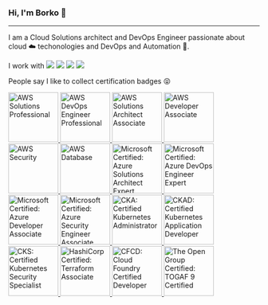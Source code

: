 ### Hi, I'm Borko 👋
___

I am a Cloud Solutions architect and DevOps Engineer passionate about cloud :cloud: techonologies and DevOps and Automation :rocket:.

I work with <img src="https://img.shields.io/static/v1?style=flat&logo=microsoft-azure&logoColor=white&label=&message=Azure&color=blue"> <img src="https://img.shields.io/static/v1?style=flat&color=orange&logo=amazon-aws&logoColor=white&label=&message=AWS"> <img src="https://img.shields.io/static/v1?style=flat&logo=kubernetes&logoColor=white&label=&message=kubernetes"> <img src="https://img.shields.io/static/v1?style=flat&logo=terraform&label=&message=Terraform&color=blueviolet">

People say I like to collect certification badges :stuck_out_tongue_closed_eyes:

<a href="https://www.youracclaim.com/badges/c050de1a-06c0-4aba-a0ff-d6b526fd3fe3/public_url">
<img class="icon-image" height="100" src="https://www.b3o.ca/assets/images/aws-sap-icon.png" alt="AWS Solutions Professional" />    
</a>
<a href="https://www.youracclaim.com/badges/158df23f-efc2-45ed-aa8f-720662e3ee96/public_url">
<img class="icon-image" height="100" src="https://www.b3o.ca/assets/images/aws-dop-icon.png" alt="AWS DevOps Engineer Professional" />    
</a>
<a href="https://www.youracclaim.com/badges/a8903e8c-82f0-487d-9d97-f4338334d53f/public_url">
<img class="icon-image" height="100" src="https://www.b3o.ca/assets/images/aws-saa-icon.png" alt="AWS Solutions Architect Associate" />
</a>
<a href="https://www.youracclaim.com/badges/87e203e9-ebc1-4521-93d7-dc5571a796a8/public_url">
<img class="icon-image" height="100" src="https://www.b3o.ca/assets/images/aws-dev-icon.png" alt="AWS Developer Associate" />
 </a>
<a href="https://www.youracclaim.com/badges/3b2b95a9-457c-4fc3-ae86-c527f0a6db7e/public_url">
<img class="icon-image" height="100" src="https://www.b3o.ca/assets/images/aws-security-icon.png" alt="AWS Security" />
</a>
<a href="https://www.youracclaim.com/badges/8657a0bb-dba1-4740-9098-0a6df71bb078/public_url">
<img class="icon-image" height="100" src="https://www.b3o.ca/assets/images/aws-dbs-icon.png" alt="AWS Database" />
</a>
<a href="https://www.youracclaim.com/badges/2dcd6a6f-70b0-44e3-9b27-8dd4d38a468e/public_url">
<img class="icon-image" height="100" src="https://www.b3o.ca/assets/images/azure-solutions-architect-expert-600x600.png" alt="Microsoft Certified: Azure Solutions Architect Expert" />
</a>
<a href="https://www.youracclaim.com/badges/1d0875b2-6577-46aa-a9ae-07d702000206/public_url">
<img class="icon-image" height="100" src="https://www.b3o.ca/assets/images/azure-devops-engineer-expert-600x600.png" alt="Microsoft Certified: Azure DevOps Engineer Expert" />
</a>
<a href="https://www.youracclaim.com/badges/ae926507-f87e-4d7b-ad0d-cc15b2daeb3f/public_url">
<img class="icon-image" height="100" src="https://www.b3o.ca/assets/images/azure-developer-associate-600x600.png" alt="Microsoft Certified: Azure Developer Associate" />
</a>
<a href="https://www.youracclaim.com/badges/d7ee83d2-aac8-4bc6-80c5-9887b2494582/public_url">
<img class="icon-image" height="100" src="https://www.b3o.ca/assets/images/azure-security-engineer-associate600x600.png" alt="Microsoft Certified: Azure Security Engineer Associate" />
</a>
<a href="https://www.youracclaim.com/badges/e9162af8-5109-4e1a-a2aa-59884932c671/public_url">
<img class="icon-image" height="100" src="https://www.b3o.ca/assets/images/logo_cka_whitetext.png" alt="CKA: Certified Kubernetes Administrator" />
</a>
<a href="https://www.youracclaim.com/badges/37045358-70c5-4fd0-b3e0-f60ef31e35e2/public_url">
<img class="icon-image" height="100" src="https://www.b3o.ca/assets/images/kubernetes-ckad-color.png" alt="CKAD: Certified Kubernetes Application Developer" />
</a>
<a href="https://www.youracclaim.com/badges/37045358-70c5-4fd0-b3e0-f60ef31e35e2/public_url">
<img class="icon-image" height="100" src="www.b3o.ca/assets/images/kubernetes-security-specialist-logo2.png" alt="CKS: Certified Kubernetes Security Specialist" />
</a>
<a href="https://www.youracclaim.com/badges/bb30f487-45d2-4dd3-9ef4-4e03e65e0201/public_url">
<img class="icon-image" height="100" src="https://www.b3o.ca/assets/images/Terraform-Associate-Badge.png" alt="HashiCorp Certified: Terraform Associate" />
</a>
<a href="https://www.youracclaim.com/badges/e8dd45c6-4463-458c-8209-2a7b6a7bae77/public_url">
<img class="icon-image" height="100" src="https://www.b3o.ca/assets/images/cfcd-icon.png" alt="CFCD: Cloud Foundry Certified Developer" />
</a>
<a href="https://www.youracclaim.com/badges/f7f0e102-3ad0-4ef4-918e-785e4bc80c17/public_url">
<img class="icon-image" height="100" src="https://www.b3o.ca/assets/images/togaf-icon.png" alt="The Open Group Certified: TOGAF 9 Certified" />
</a>

<!--
**borkod/borkod** is a ✨ _special_ ✨ repository because its `README.md` (this file) appears on your GitHub profile.

Here are some ideas to get you started:

- 🔭 I’m currently working on ...
- 🌱 I’m currently learning ...
- 👯 I’m looking to collaborate on ...
- 🤔 I’m looking for help with ...
- 💬 Ask me about ...
- 📫 How to reach me: ...
- 😄 Pronouns: ...
- ⚡ Fun fact: ...
-->
